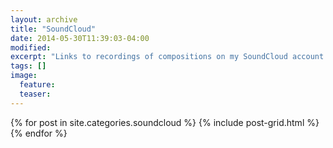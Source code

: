 ```yaml
---
layout: archive
title: "SoundCloud"
date: 2014-05-30T11:39:03-04:00
modified:
excerpt: "Links to recordings of compositions on my SoundCloud account."
tags: []
image:
  feature:
  teaser:
---
```


<div class="tiles">
{% for post in site.categories.soundcloud %}
  {% include post-grid.html %}
{% endfor %}
</div><!-- /.tiles -->
